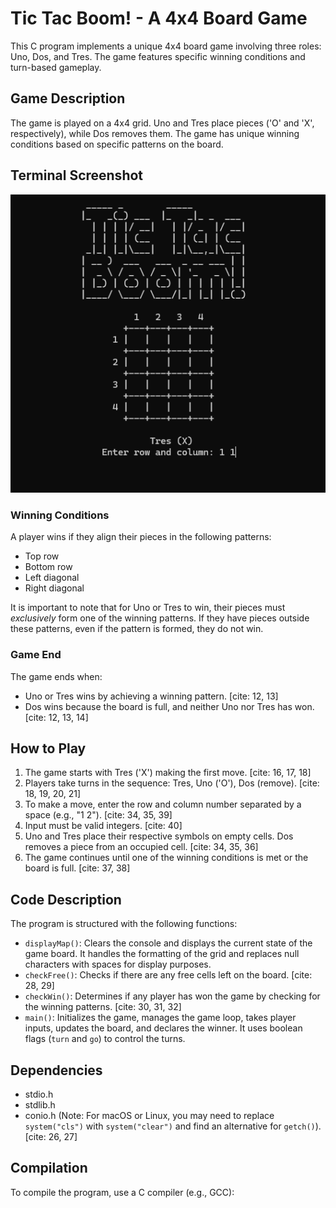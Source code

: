 # Tic Tac Boom! - A 4x4 Board Game

This C program implements a unique 4x4 board game involving three roles: Uno, Dos, and Tres. The game features specific winning conditions and turn-based gameplay.

## Game Description

The game is played on a 4x4 grid. Uno and Tres place pieces ('O' and 'X', respectively), while Dos removes them. The game has unique winning conditions based on specific patterns on the board. 

## Terminal Screenshot
![Terminal Screenshot](ccdstru_pic.png)

### Winning Conditions

A player wins if they align their pieces in the following patterns:

* Top row
* Bottom row
* Left diagonal
* Right diagonal

It is important to note that for Uno or Tres to win, their pieces must *exclusively* form one of the winning patterns. If they have pieces outside these patterns, even if the pattern is formed, they do not win.

### Game End

The game ends when:

* Uno or Tres wins by achieving a winning pattern. [cite: 12, 13]
* Dos wins because the board is full, and neither Uno nor Tres has won. [cite: 12, 13, 14]

## How to Play

1.  The game starts with Tres ('X') making the first move. [cite: 16, 17, 18]
2.  Players take turns in the sequence: Tres, Uno ('O'), Dos (remove). [cite: 18, 19, 20, 21]
3.  To make a move, enter the row and column number separated by a space (e.g., "1 2"). [cite: 34, 35, 39]
4.  Input must be valid integers. [cite: 40]
5.  Uno and Tres place their respective symbols on empty cells. Dos removes a piece from an occupied cell. [cite: 34, 35, 36]
6.  The game continues until one of the winning conditions is met or the board is full. [cite: 37, 38]

## Code Description

The program is structured with the following functions:

* `displayMap()`: Clears the console and displays the current state of the game board. It handles the formatting of the grid and replaces null characters with spaces for display purposes. 
* `checkFree()`: Checks if there are any free cells left on the board. [cite: 28, 29]
* `checkWin()`: Determines if any player has won the game by checking for the winning patterns. [cite: 30, 31, 32]
* `main()`:  Initializes the game, manages the game loop, takes player inputs, updates the board, and declares the winner. It uses boolean flags (`turn` and `go`) to control the turns. 

## Dependencies

* stdio.h
* stdlib.h
* conio.h (Note: For macOS or Linux, you may need to replace `system("cls")` with `system("clear")` and find an alternative for `getch()`). [cite: 26, 27]

## Compilation

To compile the program, use a C compiler (e.g., GCC):
